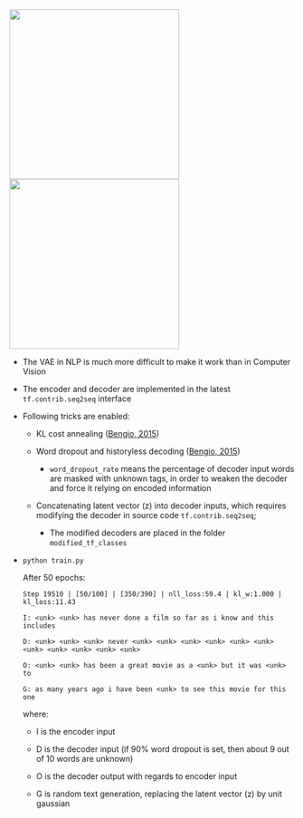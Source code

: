 <img src="https://github.com/zhedongzheng/finch/blob/master/assets/vrae_struct.jpg" height='300'>

<img src="https://github.com/zhedongzheng/finch/blob/master/assets/vrae.png" height="300">

* The VAE in NLP is much more difficult to make it work than in Computer Vision

* The encoder and decoder are implemented in the latest ```tf.contrib.seq2seq``` interface

* Following tricks are enabled:

    * KL cost annealing ([Bengio, 2015](https://arxiv.org/abs/1511.06349))

    * Word dropout and historyless decoding ([Bengio, 2015](https://arxiv.org/abs/1511.06349))
        * ```word_dropout_rate``` means the percentage of decoder input words are masked with unknown tags, in order to weaken the decoder and force it relying on encoded information

    * Concatenating latent vector (z) into decoder inputs, which requires modifying the decoder in source code ```tf.contrib.seq2seq```;
        * The modified decoders are placed in the folder ``` modified_tf_classes ```

* ``` python train.py ```

    After 50 epochs:
  
    ```
    Step 19510 | [50/100] | [350/390] | nll_loss:59.4 | kl_w:1.000 | kl_loss:11.43 

    I: <unk> <unk> has never done a film so far as i know and this includes

    D: <unk> <unk> <unk> never <unk> <unk> <unk> <unk> <unk> <unk> <unk> <unk> <unk> <unk> <unk>

    O: <unk> <unk> has been a great movie as a <unk> but it was <unk> to

    G: as many years ago i have been <unk> to see this movie for this one
    ```
  where:
    * I is the encoder input

    * D is the decoder input (if 90% word dropout is set, then about 9 out of 10 words are unknown)

    * O is the decoder output with regards to encoder input

    * G is random text generation, replacing the latent vector (z) by unit gaussian
